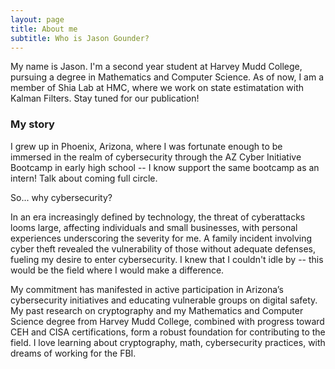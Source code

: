 ```yaml
---
layout: page
title: About me
subtitle: Who is Jason Gounder?
---
```


My name is Jason. I'm a second year student at Harvey Mudd College, pursuing a degree in Mathematics and Computer Science. As of now, I am a member of Shia Lab at HMC, where we work on state estimatation with Kalman Filters. Stay tuned for our publication!

### My story

I grew up in Phoenix, Arizona, where I was fortunate enough to be immersed in the realm of cybersecurity through the AZ Cyber Initiative Bootcamp in early high school -- I know support the same bootcamp as an intern! Talk about coming full circle.

So... why cybersecurity?

In an era increasingly defined by technology, the threat of cyberattacks looms large, affecting individuals and small businesses, with personal experiences underscoring the severity for me. A family incident involving cyber theft revealed the vulnerability of those without adequate defenses, fueling my desire to enter cybersecurity. I knew that I couldn't idle by -- this would be the field where I would make a difference.

My commitment has manifested in active participation in Arizona’s cybersecurity initiatives and educating vulnerable groups on digital safety. My past research on cryptography and my Mathematics and Computer Science degree from Harvey Mudd College, combined with progress toward CEH and CISA certifications, form a robust foundation for contributing to the field. I love learning about cryptography, math, cybersecurity practices, with dreams of working for the FBI.
